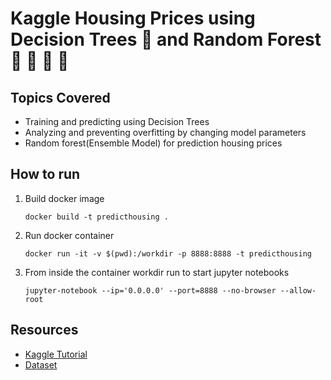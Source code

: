 # Kaggle Housing Prices using Decision Trees :evergreen_tree: and Random Forest :palm_tree: :herb: :sunflower: :rabbit:

## Topics Covered
- Training and predicting using Decision Trees
- Analyzing and preventing overfitting by changing model parameters
- Random forest(Ensemble Model) for prediction housing prices

## How to run
1. Build docker image
   
   `docker build -t predicthousing .`
2.  Run docker container

    `docker run -it -v $(pwd):/workdir -p 8888:8888 -t predicthousing`
3.  From inside the container workdir run to start jupyter notebooks

    `jupyter-notebook --ip='0.0.0.0' --port=8888 --no-browser --allow-root`

## Resources
- [Kaggle Tutorial](https://www.kaggle.com/learn/intro-to-machine-learning)
- [Dataset](https://storage.googleapis.com/kaggle-competitions-data/kaggle-v2/10211/111096/bundle/archive.zip?GoogleAccessId=web-data@kaggle-161607.iam.gserviceaccount.com&Expires=1582741580&Signature=WtJbS4XCICnwlfdvfvirHR2M6hHdmvvKuFMCzrJuVpLegHpngoHgplVeeLR%2BMBD8ir0NnreDK3PBBcOpd0PZvwI2LOO%2B1Zl1a4%2F7dLpIqLTvilHAXbpmfdO4Gga1hF7jqDtMMV195AN1qGUuSew5Gv0Huof62Mss%2By44BS%2Bc66UoSlNiVf9RkUkp7%2Fq14Y0IuThUt7P7m9ppcbnGBeUMeQNVX%2FFokxgIBA%2FGvA2uNZUA0aDxul%2FJo5yAgDOjwdKU0ittyqt13QF5CBihoKBLlvjiT7ySgtGnBkumhb8S9ubUOOjB4ZA%2F6SnVUMdwKMfgTmzWs55BAVLzaPSnQQYkVA%3D%3D&response-content-disposition=attachment%3B+filename%3Dhome-data-for-ml-course.zip)
